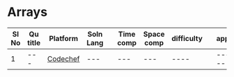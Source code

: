 # Arrays

| Sl No | Qu title | Platform                            | Soln Lang |   | Time comp | Space comp | difficulty |    | approach |
| --     | ---     |   ------                            | ---       |-- | ---       | ---        | ----       | -- | ---------|
| 1    | ---       | [Codechef](../codechefQuestions.md) | ---       |   | ---       | ---        | ----       |    | ---------|
